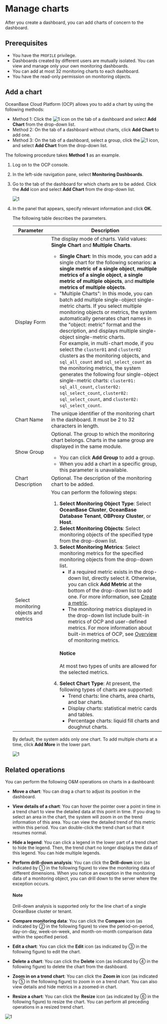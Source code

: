 # Manage charts

After you create a dashboard, you can add charts of concern to the dashboard.

## Prerequisites

* You have the `PROFILE` privilege.
* Dashboards created by different users are mutually isolated. You can view and manage only your own monitoring dashboards.
* You can add at most 32 monitoring charts to each dashboard.
* You have the read-only permission on monitoring objects.

## Add a chart

OceanBase Cloud Platform (OCP) allows you to add a chart by using the following methods:

* Method 1: Click the ![1](https://obbusiness-private.oss-cn-shanghai.aliyuncs.com/doc/img/ocp/422/%E5%A4%A7%E7%9B%98%E6%96%B0%E5%A2%9E%E5%9B%BE%E8%A1%A8.png) icon on the tab of a dashboard and select **Add Chart** from the drop-down list.
* Method 2: On the tab of a dashboard without charts, click **Add Chart** to add one.
* Method 3: On the tab of a dashboard, select a group, click the ![1](https://obbusiness-private.oss-cn-shanghai.aliyuncs.com/doc/img/ocp/422/%E5%88%86%E7%BB%84%E6%96%B0%E5%A2%9E%E5%9B%BE%E8%A1%A8.png) icon, and select **Add Chart** from the drop-down list.

The following procedure takes **Method 1** as an example.

1. Log on to the OCP console.

2. In the left-side navigation pane, select **Monitoring Dashboards**.

3. Go to the tab of the dashboard for which charts are to be added. Click the **Add** icon and select **Add Chart** from the drop-down list.

   ![1](https://obbusiness-private.oss-cn-shanghai.aliyuncs.com/doc/img/ocp/422/%E6%B7%BB%E5%8A%A0%E5%9B%BE%E8%A1%A81.png)

4. In the panel that appears, specify relevant information and click **OK**.

   The following table describes the parameters.

   | Parameter | Description |
   |---------------|---------|
   | Display Form | The display mode of charts. Valid values: **Single Chart** and **Multiple Charts**. <ul><li>**Single Chart**: In this mode, you can add a single chart for the following scenarios: **a single metric of a single object**, **multiple metrics of a single object**, **a single metric of multiple objects**, and **multiple metrics of multiple objects**. </li><li>"Multiple Charts": In this mode, you can batch add multiple single-object single-metric charts. If you select multiple monitoring objects or metrics, the system automatically generates chart names in the "object: metric" format and the description, and displays multiple single-object single-metric charts. </br>For example, in multi-chart mode, if you select the `cluster01` and `cluster02` clusters as the monitoring objects, and `sql_all_count` and `sql_select_count` as the monitoring metrics, the system generates the following four single-object single-metric charts: `cluster01: sql_all_count`, `cluster02: sql_select_count`, `cluster02: sql_select_count`, and `cluster02: sql_select_count`. </li></ul> |
   | Chart Name | The unique identifier of the monitoring chart in the dashboard. It must be 2 to 32 characters in length.  |
   | Show Group | Optional. The group to which the monitoring chart belongs. Charts in the same group are displayed in the same module. <ul><li>You can click **Add Group** to add a group. </li><li>When you add a chart in a specific group, this parameter is unavailable. </li></ul> |
   | Chart Description | Optional. The description of the monitoring chart to be added.  |
   | Select monitoring objects and metrics | You can perform the following steps:<ol><li>**Select Monitoring Object Type**: Select **OceanBase Cluster**, **OceanBase Database Tenant**, **OBProxy Cluster**, or **Host**. </li><li>**Select Monitoring Objects**: Select monitoring objects of the specified type from the drop-down list. </li><li>**Select Monitoring Metrics**: Select monitoring metrics for the specified monitoring objects from the drop-down list. <ul><li>If a required metric exists in the drop-down list, directly select it. Otherwise, you can click **Add Metric** at the bottom of the drop-down list to add one. For more information, see [Create a metric](../880.manage-performance-monitoring/200.manage-custom-monitoring/300.manage-indicator-items/100.create-a-indicator-item.md). </li><li>The monitoring metrics displayed in the drop-down list include built-in metrics of OCP and user-defined metrics. For more information about built-in metrics of OCP, see [Overview](../1900.reference-guide/300.monitoring-indicator-reference/100.overview-of-metrics.md) of monitoring metrics. </li></ul><main id="notice" type='notice'><h4>Notice</h4><p>At most two types of units are allowed for the selected metrics. </p></main></li><li>**Select Chart Type**: At present, the following types of charts are supported: <ul><li>Trend charts: line charts, area charts, and bar charts. </li><li>Display charts: statistical metric cards and tables. </li><li>Percentage charts: liquid fill charts and doughnut charts. </li></ul> </li></ol> |

   By default, the system adds only one chart. To add multiple charts at a time, click **Add More** in the lower part.

   ![1](https://obbusiness-private.oss-cn-shanghai.aliyuncs.com/doc/img/ocp/430/add-chart.png)

## Related operations

You can perform the following O&M operations on charts in a dashboard:

* **Move a chart**: You can drag a chart to adjust its position in the dashboard.

* **View details of a chart**: You can hover the pointer over a point in time in a trend chart to view the detailed data at this point in time. If you drag to select an area in the chart, the system will zoom in on the trend information of this area. You can view the detailed trend of this metric within this period. You can double-click the trend chart so that it resumes normal.

* **Hide a legend**: You can click a legend in the lower part of a trend chart to hide the legend. Then, the trend chart no longer displays the data of this legend. You can hide multiple legends.

* **Perform drill-down analysis**: You can click the **Drill-down** icon (as indicated by ① in the following figure) to view the monitoring data of different dimensions. When you notice an exception in the monitoring data of a monitoring object, you can drill down to the server where the exception occurs.

  <main id="notice" type='explain'>
      <h4>Note</h4>
      <p>Drill-down analysis is supported only for the line chart of a single OceanBase cluster or tenant.<b></b> </p>
      </main>

* **Compare monitoring data**: You can click the **Compare** icon (as indicated by ② in the following figure) to view the period-on-period, day-on-day, week-on-week, and month-on-month comparison data within the specified period.
* **Edit a chart**: You can click the **Edit** icon (as indicated by ③ in the following figure) to edit the chart.
* **Delete a chart**: You can click the **Delete** icon (as indicated by ④ in the following figure) to delete the chart from the dashboard.
* **Zoom in on a trend chart**: You can click the **Zoom in** icon (as indicated by ⑤ in the following figure) to zoom in on a trend chart. You can also view details and hide metrics in a zoomed-in chart.
* **Resize a chart**: You can click the **Resize** icon (as indicated by ⑥ in the following figure) to resize the chart. You can perform all preceding operations in a resized trend chart.

![1](https://obbusiness-private.oss-cn-shanghai.aliyuncs.com/doc/img/ocp/422/%E7%AE%A1%E7%90%86%E5%9B%BE%E8%A1%A81.png)
